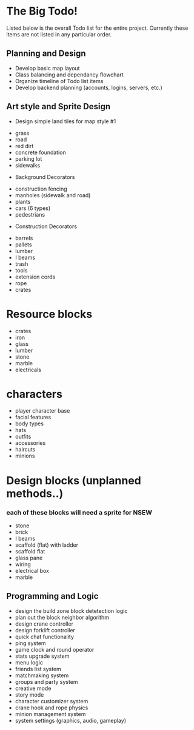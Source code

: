 # The Big Todo! 
Listed below is the overall Todo list for the entire project.
Currently these items are not listed in any particular order. 
 
## Planning and Design
* Develop basic map layout
* Class balancing and dependancy flowchart
* Organize timeline of Todo list items
* Develop backend planning (accounts, logins, servers, etc.)

## Art style and Sprite Design
* Design simple land tiles for map style #1
- grass
- road 
- red dirt
- concrete foundation
- parking lot
- sidewalks

* Background Decorators
- construction fencing
- manholes (sidewalk and road)
- plants
- cars (6 types)
- pedestrians

* Construction Decorators
- barrels
- pallets
- lumber
- I beams
- trash
- tools
- extension cords
- rope
- crates

# Resource blocks
- crates
- iron
- glass
- lumber
- stone
- marble
- electricals

# characters
- player character base
- facial features
- body types
- hats
- outfits
- accessories
- haircuts
- minions

# Design blocks (unplanned methods..)
### each of these blocks will need a sprite for NSEW
- stone
- brick
- I beams
- scaffold (flat) with ladder
- scaffold flat
- glass pane
- wiring
- electrical box
- marble


## Programming and Logic
- design the build zone block detetection logic
- plan out the block neighbor algorithm
- design crane controller
- design forklift controller
- quick chat functionality
- ping system
- game clock and round operator
- stats upgrade system
- menu logic
- friends list system
- matchmaking system
- groups and party system
- creative mode
- story mode
- character customizer system
- crane hook and rope physics
- minion management system
- system settings (graphics, audio, gameplay)


